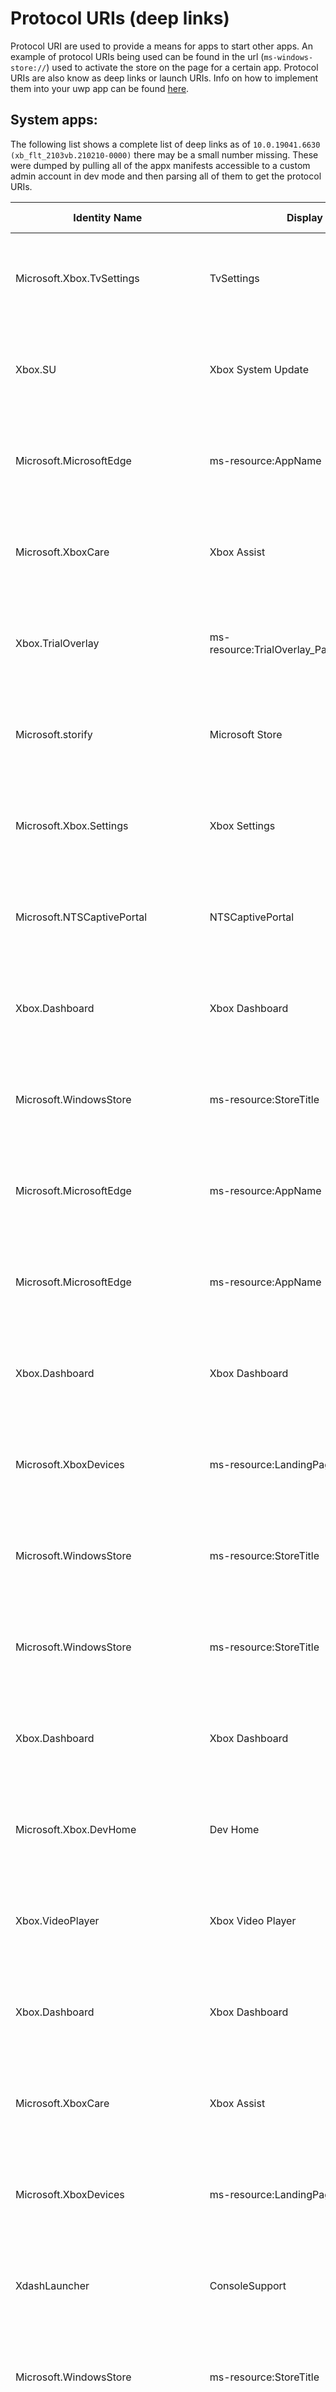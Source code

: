 # Protocol URIs (deep links)
Protocol URI are used to provide a means for apps to start other apps. An example of protocol URIs being used can be found in the url (`ms-windows-store://`) used to activate the store on the page for a certain app. Protocol URIs are also know as deep links or launch URIs. Info on how to implement them into your uwp app can be found [here](https://docs.microsoft.com/en-us/windows/uwp/launch-resume/handle-uri-activation).

## System apps:
The following list shows a complete list of deep links as of `10.0.19041.6630 (xb_flt_2103vb.210210-0000)` there may be a small number missing.
These were dumped by pulling all of the appx manifests accessible to a custom admin account in dev mode and then parsing all of them to get the protocol URIs.

| Identity Name                        | Display Name                                   | Publisher Display Name           | Publisher Identity                                                               | URI                                                            |
| ------------------------------------ | ---------------------------------------------- | -------------------------------- | -------------------------------------------------------------------------------- | -------------------------------------------------------------- |
| Microsoft.Xbox.TvSettings            | TvSettings                                     | Microsoft Corporation            | CN=Microsoft Corporation, O=Microsoft Corporation, L=Redmond, S=Washington, C=US | [ms-xbox-tvsettings://](ms-xbox-tvsettings://)                 |
| Xbox.SU                              | Xbox System Update                             | Microsoft Corporation            | CN=Microsoft Corporation, O=Microsoft Corporation, L=Redmond, S=Washington, C=US | [systemupdatenew://](systemupdatenew://)                       |
| Microsoft.MicrosoftEdge              | ms-resource:AppName                            | Microsoft Corporation            | CN=Microsoft Corporation, O=Microsoft Corporation, L=Redmond, S=Washington, C=US | [read://](read://)                                             |
| Microsoft.XboxCare                   | Xbox Assist                                    | Microsoft Corporation            | CN=Microsoft Corporation, O=Microsoft Corporation, L=Redmond, S=Washington, C=US | [ms-xcare://](ms-xcare://)                                     |
| Xbox.TrialOverlay                    | ms-resource:TrialOverlay_Package_Display_Name  | Microsoft Corporation            | CN=Microsoft Corporation, O=Microsoft Corporation, L=Redmond, S=Washington, C=US | [trialoverlay://](trialoverlay://)                             |
| Microsoft.storify                    | Microsoft Store                                | Microsoft Corporation            | CN=Microsoft Corporation, O=Microsoft Corporation, L=Redmond, S=Washington, C=US | [ms-windows-store://](ms-windows-store://)                     |
| Microsoft.Xbox.Settings              | Xbox Settings                                  | Microsoft Corporation            | CN=Microsoft Corporation, O=Microsoft Corporation, L=Redmond, S=Washington, C=US | [kinecttuner://](kinecttuner://)                               |
| Microsoft.NTSCaptivePortal           | NTSCaptivePortal                               | Microsoft Corporation            | CN=Microsoft Corporation, O=Microsoft Corporation, L=Redmond, S=Washington, C=US | [ntscaptiveportal://](ntscaptiveportal://)                     |
| Xbox.Dashboard                       | Xbox Dashboard                                 | Microsoft Corporation            | CN=Microsoft Corporation, O=Microsoft Corporation, L=Redmond, S=Washington, C=US | [ms-xbox-gamedvr2://](ms-xbox-gamedvr2://)                     |
| Microsoft.WindowsStore               | ms-resource:StoreTitle                         | Microsoft Corporation            | CN=Microsoft Corporation, O=Microsoft Corporation, L=Redmond, S=Washington, C=US | [microsoftvideo://](microsoftvideo://)                         |
| Microsoft.MicrosoftEdge              | ms-resource:AppName                            | Microsoft Corporation            | CN=Microsoft Corporation, O=Microsoft Corporation, L=Redmond, S=Washington, C=US | [http://](http://)                                             |
| Microsoft.MicrosoftEdge              | ms-resource:AppName                            | Microsoft Corporation            | CN=Microsoft Corporation, O=Microsoft Corporation, L=Redmond, S=Washington, C=US | [https://](https://)                                           |
| Xbox.Dashboard                       | Xbox Dashboard                                 | Microsoft Corporation            | CN=Microsoft Corporation, O=Microsoft Corporation, L=Redmond, S=Washington, C=US | [ms-xbox-dashboard://](ms-xbox-dashboard://)                   |
| Microsoft.XboxDevices                | ms-resource:LandingPageTitle\Text              | Microsoft Corporation            | CN=Microsoft Corporation, O=Microsoft Corporation, L=Redmond, S=Washington, C=US | [ms-xbl-2d34608b://](ms-xbl-2d34608b://)                       |
| Microsoft.WindowsStore               | ms-resource:StoreTitle                         | Microsoft Corporation            | CN=Microsoft Corporation, O=Microsoft Corporation, L=Redmond, S=Washington, C=US | [ms-windows-store://](ms-windows-store://)                     |
| Microsoft.WindowsStore               | ms-resource:StoreTitle                         | Microsoft Corporation            | CN=Microsoft Corporation, O=Microsoft Corporation, L=Redmond, S=Washington, C=US | [ms-windows-store2://](ms-windows-store2://)                   |
| Xbox.Dashboard                       | Xbox Dashboard                                 | Microsoft Corporation            | CN=Microsoft Corporation, O=Microsoft Corporation, L=Redmond, S=Washington, C=US | [screenshots://](screenshots://)                               |
| Microsoft.Xbox.DevHome               | Dev Home                                       | Microsoft Corporation            | CN=Microsoft Corporation, O=Microsoft Corporation, L=Redmond, S=Washington, C=US | [ms-xbl-1c835833://](ms-xbl-1c835833://)                       |
| Xbox.VideoPlayer                     | Xbox Video Player                              | Microsoft Corporation            | CN=Microsoft Corporation, O=Microsoft Corporation, L=Redmond, S=Washington, C=US | [xpreviewkiosk://](xpreviewkiosk://)                           |
| Xbox.Dashboard                       | Xbox Dashboard                                 | Microsoft Corporation            | CN=Microsoft Corporation, O=Microsoft Corporation, L=Redmond, S=Washington, C=US | [gameclips://](gameclips://)                                   |
| Microsoft.XboxCare                   | Xbox Assist                                    | Microsoft Corporation            | CN=Microsoft Corporation, O=Microsoft Corporation, L=Redmond, S=Washington, C=US | [xhelp://](xhelp://)                                           |
| Microsoft.XboxDevices                | ms-resource:LandingPageTitle\Text              | Microsoft Corporation            | CN=Microsoft Corporation, O=Microsoft Corporation, L=Redmond, S=Washington, C=US | [xboxaccessories://](xboxaccessories://)                       |
| XdashLauncher                        | ConsoleSupport                                 | Microsoft                        | CN=Microsoft Corporation, O=Microsoft Corporation, L=Redmond, S=Washington, C=US | [ms-xdash://](ms-xdash://)                                     |
| Microsoft.WindowsStore               | ms-resource:StoreTitle                         | Microsoft Corporation            | CN=Microsoft Corporation, O=Microsoft Corporation, L=Redmond, S=Washington, C=US | [microsoftmusic://](microsoftmusic://)                         |
| Xbox.Dashboard                       | Xbox Dashboard                                 | Microsoft Corporation            | CN=Microsoft Corporation, O=Microsoft Corporation, L=Redmond, S=Washington, C=US | [ms-xbox-achievements://](ms-xbox-achievements://)             |
| Xbox.IdleScreen                      | Xbox IdleScreen                                | Microsoft Corporation            | CN=Microsoft Corporation, O=Microsoft Corporation, L=Redmond, S=Washington, C=US | [idlescreen://](idlescreen://)                                 |
| Xbox.SingleUserProxy                 | Xbox SingleUserProxy                           | Microsoft Corporation            | CN=Microsoft Corporation, O=Microsoft Corporation, L=Redmond, S=Washington, C=US | [xsingleuserproxy://](xsingleuserproxy://)                     |
| XdashLauncher                        | ConsoleSupport                                 | Microsoft                        | CN=Microsoft Corporation, O=Microsoft Corporation, L=Redmond, S=Washington, C=US | [ms-content-picker://](ms-content-picker://)                   |
| Xbox.Dashboard                       | Xbox Dashboard                                 | Microsoft Corporation            | CN=Microsoft Corporation, O=Microsoft Corporation, L=Redmond, S=Washington, C=US | [ms-xbl-gamedvr2://](ms-xbl-gamedvr2://)                       |
| Xbox.BroadcastSetup                  | Xbox BroadcastSetup                            | Microsoft Corporation            | CN=Microsoft Corporation, O=Microsoft Corporation, L=Redmond, S=Washington, C=US | [xpositioningtcui://](xpositioningtcui://)                     |
| Microsoft.MicrosoftEdge              | ms-resource:AppName                            | Microsoft Corporation            | CN=Microsoft Corporation, O=Microsoft Corporation, L=Redmond, S=Washington, C=US | [microsoft-edge://](microsoft-edge://)                         |
| Microsoft.WindowsStore               | ms-resource:StoreTitle                         | Microsoft Corporation            | CN=Microsoft Corporation, O=Microsoft Corporation, L=Redmond, S=Washington, C=US | [xboxmusic://](xboxmusic://)                                   |
| Xbox.Guide                           | Xbox Guide                                     | Microsoft Corporation            | CN=Microsoft Corporation, O=Microsoft Corporation, L=Redmond, S=Washington, C=US | [guide://](guide://)                                           |
| Xbox.HDRGameCalibration              | ms-resource:AppDisplayName                     | Microsoft Corporation            | CN=Microsoft Corporation, O=Microsoft Corporation, L=Redmond, S=Washington, C=US | [hdrgamecalibration://](hdrgamecalibration://)                 |
| Microsoft.XboxEvents                 | Xbox Events                                    | Microsoft Corporation            | CN=Microsoft Corporation, O=Microsoft Corporation, L=Redmond, S=Washington, C=US | [xbox-events://](xbox-events://)                               |
| XdashLauncher                        | ConsoleSupport                                 | Microsoft                        | CN=Microsoft Corporation, O=Microsoft Corporation, L=Redmond, S=Washington, C=US | [ms-subscription://](ms-subscription://)                       |
| Microsoft.XboxCare                   | Xbox Assist                                    | Microsoft Corporation            | CN=Microsoft Corporation, O=Microsoft Corporation, L=Redmond, S=Washington, C=US | [ms-oobe://](ms-oobe://)                                       |
| Xbox.SignIn                          | Xbox SignIn                                    | Microsoft Corporation            | CN=Microsoft Corporation, O=Microsoft Corporation, L=Redmond, S=Washington, C=US | [signin://](signin://)                                         |
| Microsoft.Xbox.LiveTV                | EPG                                            | Microsoft Corporation            | CN=Microsoft Corporation, O=Microsoft Corporation, L=Redmond, S=Washington, C=US | [ms-xbl-162615ad://](ms-xbl-162615ad://)                       |
| Xbox.NetworkTroubleshooter           | Xbox NetworkTroubleshooter                     | Microsoft Corporation            | CN=Microsoft Corporation, O=Microsoft Corporation, L=Redmond, S=Washington, C=US | [networktroubleshooter://](networktroubleshooter://)           |
| Microsoft.StorePurchaseApp           | ms-resource:DisplayTitle                       | Microsoft Corporation            | CN=Microsoft Corporation, O=Microsoft Corporation, L=Redmond, S=Washington, C=US | [ms-xbet-survey://](ms-xbet-survey://)                         |
| Xbox.Dashboard                       | Xbox Dashboard                                 | Microsoft Corporation            | CN=Microsoft Corporation, O=Microsoft Corporation, L=Redmond, S=Washington, C=US | [library://](library://)                                       |
| Xbox.Dashboard                       | Xbox Dashboard                                 | Microsoft Corporation            | CN=Microsoft Corporation, O=Microsoft Corporation, L=Redmond, S=Washington, C=US | [ms-xbl-achievements://](ms-xbl-achievements://)               |
| Microsoft.WindowsStore               | ms-resource:StoreTitle                         | Microsoft Corporation            | CN=Microsoft Corporation, O=Microsoft Corporation, L=Redmond, S=Washington, C=US | [zune://](zune://)                                             |
| Xbox.Dashboard                       | Xbox Dashboard                                 | Microsoft Corporation            | CN=Microsoft Corporation, O=Microsoft Corporation, L=Redmond, S=Washington, C=US | [gamedvr2://](gamedvr2://)                                     |
| Microsoft.MicrosoftEdge              | ms-resource:AppName                            | Microsoft Corporation            | CN=Microsoft Corporation, O=Microsoft Corporation, L=Redmond, S=Washington, C=US | [ms-xbl-3d8b930f://](ms-xbl-3d8b930f://)                       |
| Microsoft.Xbox.Settings              | Xbox Settings                                  | Microsoft Corporation            | CN=Microsoft Corporation, O=Microsoft Corporation, L=Redmond, S=Washington, C=US | [ms-settings://](ms-settings://)                               |
| Xbox.StorageManagement               | Xbox Storage Management                        | Microsoft Corporation            | CN=Microsoft Corporation, O=Microsoft Corporation, L=Redmond, S=Washington, C=US | [storagemanagement://](storagemanagement://)                   |
| Microsoft.CloudExperienceHost        | ms-resource:appDescription                     | ms-resource:PublisherDisplayName | CN=Microsoft Corporation, O=Microsoft Corporation, L=Redmond, S=Washington, C=US | [ms-device-enrollment://](ms-device-enrollment://)             |
| Xbox.Dashboard                       | Xbox Dashboard                                 | Microsoft Corporation            | CN=Microsoft Corporation, O=Microsoft Corporation, L=Redmond, S=Washington, C=US | [xbox-club://](xbox-club://)                                   |
| Xbox.Dashboard                       | Xbox Dashboard                                 | Microsoft Corporation            | CN=Microsoft Corporation, O=Microsoft Corporation, L=Redmond, S=Washington, C=US | [ms-xbl-281d1c2f://](ms-xbl-281d1c2f://)                       |
| Microsoft.QuickBuy                   | QuickBuy                                       | Microsoft Corporation            | CN=Microsoft Corporation, O=Microsoft Corporation, L=Redmond, S=Washington, C=US | [ms-xbox-quickbuy://](ms-xbox-quickbuy://)                     |
| Xbox.Dashboard                       | Xbox Dashboard                                 | Microsoft Corporation            | CN=Microsoft Corporation, O=Microsoft Corporation, L=Redmond, S=Washington, C=US | [social://](social://)                                         |
| Microsoft.CloudExperienceHost        | ms-resource:appDescription                     | ms-resource:PublisherDisplayName | CN=Microsoft Corporation, O=Microsoft Corporation, L=Redmond, S=Washington, C=US | [ms-cxh://](ms-cxh://)                                         |
| Xbox.Dashboard                       | Xbox Dashboard                                 | Microsoft Corporation            | CN=Microsoft Corporation, O=Microsoft Corporation, L=Redmond, S=Washington, C=US | [xbox-gamehub://](xbox-gamehub://)                             |
| Microsoft.Xbox.OOBE                  | Xbox OOBE                                      | Microsoft Corporation            | CN=Microsoft Corporation, O=Microsoft Corporation, L=Redmond, S=Washington, C=US | [oobe://](oobe://)                                             |
| Xbox.Dashboard                       | Xbox Dashboard                                 | Microsoft Corporation            | CN=Microsoft Corporation, O=Microsoft Corporation, L=Redmond, S=Washington, C=US | [achievements://](achievements://)                             |
| Microsoft.Xbox.Settings              | Xbox Settings                                  | Microsoft Corporation            | CN=Microsoft Corporation, O=Microsoft Corporation, L=Redmond, S=Washington, C=US | [settings://](settings://)                                     |
| Xbox.VideoPlayer                     | Xbox Video Player                              | Microsoft Corporation            | CN=Microsoft Corporation, O=Microsoft Corporation, L=Redmond, S=Washington, C=US | [xpreview://](xpreview://)                                     |
| Xbox.EditorialHost                   | ms-resource:EditorialHost_Package_Display_Name | Microsoft Corporation            | CN=Microsoft Corporation, O=Microsoft Corporation, L=Redmond, S=Washington, C=US | [editorialhost://](editorialhost://)                           |
| Microsoft.Microsoft.Xbox.AdsLauncher | Microsoft.Xbox.AdsLauncher                     | Microsoft Corporation            | CN=Microsoft Corporation, O=Microsoft Corporation, L=Redmond, S=Washington, C=US | [ms-ad-hwa://](ms-ad-hwa://)                                   |
| Microsoft.Xbox.LiveTV                | EPG                                            | Microsoft Corporation            | CN=Microsoft Corporation, O=Microsoft Corporation, L=Redmond, S=Washington, C=US | [ms-xbox-livetv://](ms-xbox-livetv://)                         |
| Microsoft.Xbox.Settings              | Xbox Settings                                  | Microsoft Corporation            | CN=Microsoft Corporation, O=Microsoft Corporation, L=Redmond, S=Washington, C=US | [ms-xbl-6d83c5c3://](ms-xbl-6d83c5c3://)                       |
| XdashLauncher                        | ConsoleSupport                                 | Microsoft                        | CN=Microsoft Corporation, O=Microsoft Corporation, L=Redmond, S=Washington, C=US | [ms-survey://](ms-survey://)                                   |
| Microsoft.MicrosoftEdge              | ms-resource:AppName                            | Microsoft Corporation            | CN=Microsoft Corporation, O=Microsoft Corporation, L=Redmond, S=Washington, C=US | [microsoft-edge-holographic://](microsoft-edge-holographic://) |


